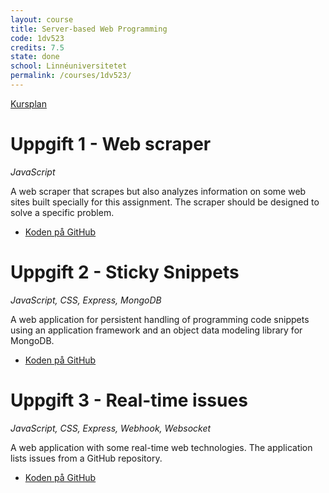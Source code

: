 ```yaml
---
layout: course
title: Server-based Web Programming
code: 1dv523
credits: 7.5
state: done
school: Linnéuniversitetet
permalink: /courses/1dv523/
---
```


[Kursplan](/files/courseplan/1dv523.pdf)

Uppgift 1 - Web scraper
===
*JavaScript*

A web scraper that scrapes but also analyzes information on some web sites built specially for this assignment. The scraper should be designed to solve a specific problem.

- [Koden på GitHub](https://github.com/afandrey/1dv523/tree/master/Exam%20Assignment%201)

Uppgift 2 - Sticky Snippets
===
*JavaScript, CSS, Express, MongoDB*

A web application for persistent handling of programming code snippets using an application framework and an object data modeling library for MongoDB.

- [Koden på GitHub](https://github.com/afandrey/1dv523/tree/master/Exam%20Assignment%202)

Uppgift 3 - Real-time issues
===
*JavaScript, CSS, Express, Webhook, Websocket*

A web application with some real-time web technologies. The application lists issues from a GitHub repository.

- [Koden på GitHub](https://github.com/afandrey/1dv523/tree/master/Exam%20Assignment%203)